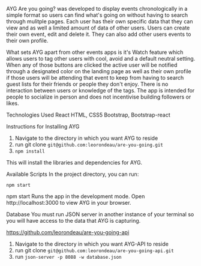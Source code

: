 AYG Are you going? was developed to display events chronologically in a simple format so users can find what's going on without having to search through mulitple pages. Each user has their own specific data that they can view and as well a limited amount of data of other users. Users can create their own event, edit and delete it. They can also add other users events to their own profile.

What sets AYG apart from other events apps is it's Watch feature which allows users to tag other users with cool, avoid and a default neutral setting. When any of those buttons are clicked the active user will be notified through a designated color on the landing page as well as their own profile if those users will be attending that event to keep from having to search guest lists for their friends or people they don't enjoy. There is no interaction between users or knowledge of the tags. The app is intended for people to socialize in person and does not incentivise building followers or likes. 

Technologies Used
React
HTML, CSS5
Bootstrap, Bootstrap-react



Instructions for Installing AYG

1. Navigate to the directory in which you want AYG to reside
2. run git clone `git@github.com:leorondeau/are-you-going.git`
3. `npm install`

This will install the libraries and dependencies for AYG.

Available Scripts
In the project directory, you can run:

`npm start`

npm start
Runs the app in the development mode. Open http://localhost:3000 to view AYG in your browser.

Database
You must run JSON server in another instance of your terminal so you will have access to the data that AYG is capturing. 

https://github.com/leorondeau/are-you-going-api

1. Navigate to the directory in which you want AYG-API to reside
2. run git clone `git@github.com:leorondeau/are-you-going-api.git`
3. run `json-server -p 8088 -w database.json`



